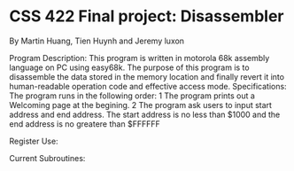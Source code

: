 # CSS 422 Final project: Disassembler
By Martin Huang, Tien Huynh and Jeremy luxon

Program Description: 
 This program is written in motorola 68k assembly language on PC using easy68k. 
 The purpose of this program is to disassemble the data stored in the memory location and finally revert it into 
 human-readable operation code and effective access mode.
Specifications: 
 The program runs in the following order:
  1 The program prints out a Welcoming page at the begining.
  2 The program ask users to input start address and end address. The start address is no less than $1000 and the end address is no greatere than $FFFFFF
 
Register Use:
  
  
Current Subroutines:
  

  
  
